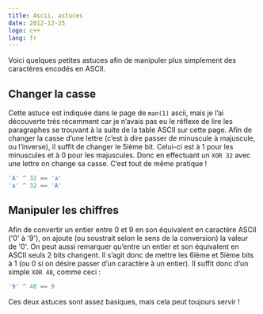 ```yaml
---
title: Ascii, astuces
date: 2012-12-25
logo: c++
lang: fr
---
```


Voici quelques petites astuces afin de manipuler plus simplement des
caractères encodés en ASCII.

## Changer la casse

Cette astuce est indiquée dans le page de `man(1)` ascii, mais je l’ai
découverte très récemment car je n’avais pas eu le réflexe de lire
les paragraphes se trouvant à la suite de la table ASCII sur cette
page. Afin de changer la casse d’une lettre (c’est à dire
passer de minuscule à majuscule, ou l’inverse), il suffit de changer
le 5ième bit. Celui-ci est à 1 pour les minuscules et à 0 pour les
majuscules. Donc en effectuant un `XOR 32` avec une lettre on change sa
casse. C’est tout de même pratique !

```c
'A' ^ 32 == 'a'
'a' ^ 32 == 'A'
```

## Manipuler les chiffres

Afin de convertir un entier entre 0 et 9 en son équivalent en
caractère ASCII ('0' à '9'), on ajoute (ou soustrait selon le
sens de la conversion) la valeur de '0'. On peut aussi remarquer
qu’entre un entier et son équivalent en ASCII seuls 2 bits changent.
Il s’agit donc de mettre les 6ième et 5ième bits à 1 (ou 0 si on
désire passer d’un caractère à un entier). Il suffit donc d’un
simple `XOR 48`, comme ceci :

```c
'9' ^ 48 == 9
```

Ces deux astuces sont assez basiques, mais cela peut toujours servir !
